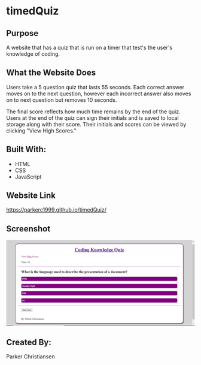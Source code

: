 # timedQuiz

## Purpose
A website that has a quiz that is run on a timer that test's the user's knowledge of coding.

## What the Website Does
Users take a 5 question quiz that lasts 55 seconds. Each correct answer moves on to the next question, however each incorrect answer also moves on to next question but removes 10 seconds.

The final score reflects how much time remains by the end of the quiz. Users at the end of the quiz can sign their initials and is saved to local storage along with their score. Their initials and scores can be viewed by clicking "View High Scores."

## Built With:
* HTML
* CSS
* JavaScript

## Website Link
https://parkerc1999.github.io/timedQuiz/

## Screenshot
![Website Screenshot](/assests/Screenshot/timedQuiz_screenshot.PNG)

## Created By:
Parker Christiansen
